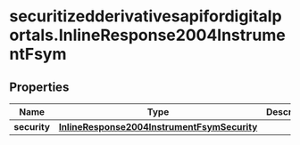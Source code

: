 # securitizedderivativesapifordigitalportals.InlineResponse2004InstrumentFsym

## Properties

Name | Type | Description | Notes
------------ | ------------- | ------------- | -------------
**security** | [**InlineResponse2004InstrumentFsymSecurity**](InlineResponse2004InstrumentFsymSecurity.md) |  | [optional] 


